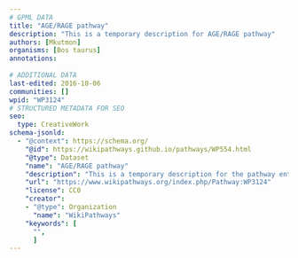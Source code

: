 ```yaml
---
# GPML DATA
title: "AGE/RAGE pathway"
description: "This is a temporary description for AGE/RAGE pathway"
authors: [Mkutmon]
organisms: [Bos taurus]
annotations:
  
# ADDITIONAL DATA
last-edited: 2016-10-06
communities: []
wpid: "WP3124"
# STRUCTURED METADATA FOR SEO
seo:
  type: CreativeWork
schema-jsonld:
  - "@context": https://schema.org/
    "@id": https://wikipathways.github.io/pathways/WP554.html
    "@type": Dataset
    "name": "AGE/RAGE pathway"
    "description": "This is a temporary description for the pathway entitled: AGE/RAGE pathway"
    "url": "https://www.wikipathways.org/index.php/Pathway:WP3124"
    "license": CC0
    "creator":
    - "@type": Organization
      "name": "WikiPathways"
    "keywords": [
      "",
      ]
---
```

